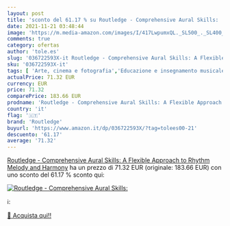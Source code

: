 ```yaml
---
layout: post
title: 'sconto del 61.17 % su Routledge - Comprehensive Aural Skills:   '
date: 2021-11-21 03:48:44
image: 'https://m.media-amazon.com/images/I/417LwpumxQL._SL500_._SL400_.jpg'
comments: true
category: ofertas
author: 'tole.es'
slug: '036722593X-it Routledge - Comprehensive Aural Skills: A Flexible...'
sku: '036722593X-it'
tags: [ 'Arte, cinema e fotografia','Educazione e insegnamento musicale','Esercizi musicali','Libri','Musica','Tecniche musicali','Teoria musicale','Teoria, composizione e performance','routledge', ]
actualPrice: 71.32 EUR
currency: EUR
price: 71.32
comparePrice: 183.66 EUR
prodname: 'Routledge - Comprehensive Aural Skills: A Flexible Approach to Rhythm  Melody  and Harmony'
country: 'it'
flag: '🇮🇹'
brand: 'Routledge'
buyurl: 'https://www.amazon.it/dp/036722593X/?tag=tolees00-21'
descuento: '61.17'
average: '71.32'
---
```


[Routledge - Comprehensive Aural Skills: A Flexible Approach to Rhythm  Melody  and Harmony](https://www.amazon.it/dp/036722593X/?tag=tolees00-21) ha un prezzo di 71.32 EUR (originale: 183.66 EUR) con uno sconto del 61.17 % sconto qui:

[![Routledge - Comprehensive Aural Skills: ](https://m.media-amazon.com/images/I/417LwpumxQL._SL500_._SL400_.jpg)](https://www.amazon.it/dp/036722593X/?tag=tolees00-21)

ℹ️:


[🛒 Acquista qui!!](https://www.amazon.it/dp/036722593X/?tag=tolees00-21)
